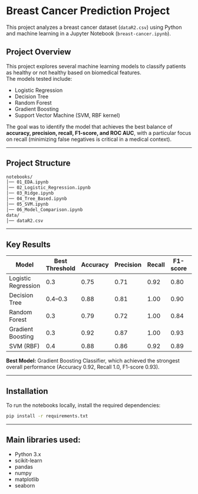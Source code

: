 # Breast Cancer Prediction Project

This project analyzes a breast cancer dataset (`dataR2.csv`) using Python and machine learning in a Jupyter Notebook (`breast-cancer.ipynb`).


## Project Overview
This project explores several machine learning models to classify patients as healthy or not healthy based on biomedical features.  
The models tested include:
- Logistic Regression
- Decision Tree
- Random Forest
- Gradient Boosting
- Support Vector Machine (SVM, RBF kernel)

The goal was to identify the model that achieves the best balance of **accuracy, precision, recall, F1-score, and ROC AUC**, with a particular focus on recall (minimizing false negatives is critical in a medical context).

---

## Project Structure
```markdown
notebooks/
│── 01_EDA.ipynb
│── 02_Logistic_Regression.ipynb
│── 03_Ridge.ipynb
│── 04_Tree_Based.ipynb
│── 05_SVM.ipynb
│── 06_Model_Comparison.ipynb
data/
│── dataR2.csv
```

---

## Key Results

| Model                  | Best Threshold | Accuracy | Precision | Recall | F1-score | ROC AUC |
|-------------------------|----------------|----------|-----------|--------|----------|---------|
| Logistic Regression     | 0.3            | 0.75     | 0.71      | 0.92   | 0.80     | 0.804   |
| Decision Tree           | 0.4–0.3        | 0.88     | 0.81      | 1.00   | 0.90     | 0.671   |
| Random Forest           | 0.3            | 0.79     | 0.72      | 1.00   | 0.84     | 0.839   |
| Gradient Boosting       | 0.3            | 0.92     | 0.87      | 1.00   | 0.93     | 0.888   |
| SVM (RBF)               | 0.4            | 0.88     | 0.86      | 0.92   | 0.89     | 0.874   |

**Best Model:** Gradient Boosting Classifier, which achieved the strongest overall performance (Accuracy 0.92, Recall 1.0, F1-score 0.93).


--- 

## Installation
To run the notebooks locally, install the required dependencies:

```bash
pip install -r requirements.txt
```
---
## Main libraries used:
- Python 3.x
- scikit-learn
- pandas
- numpy
- matplotlib
- seaborn



